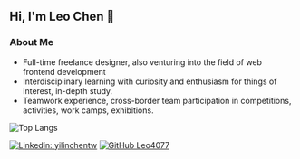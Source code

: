 <h2> Hi, I'm Leo Chen 👋 </h2>

###  About Me
- Full-time freelance designer, also venturing into the field of web frontend development
- Interdisciplinary learning with curiosity and enthusiasm for things of interest, in-depth study.
- Teamwork experience, cross-border team participation in competitions, activities, work camps, exhibitions.

 ![Top Langs](https://github-readme-stats.vercel.app/api/top-langs/?Leo4077=anuraghazra&layout=compact)



[![Linkedin: yilinchentw](https://img.shields.io/badge/-yilinchentw-blue?style=flat-square&logo=Linkedin&logoColor=white&link=https://www.linkedin.com/in/yilinchentw/)](https://www.linkedin.com/in/yilinchentw/)
[![GitHub Leo4077](https://img.shields.io/github/followers/Leo4077?label=follow&style=social)](https://github.com/Leo4077)





<!-- 

// 瀏覽次數元件
<p>
  <img src="https://komarev.com/ghpvc/?username=Leo4077" alt="Leo4077" />
</p>

-->

<!--
**Leo4077/Leo4077** is a ✨ _special_ ✨ repository because its `README.md` (this file) appears on your GitHub profile.

Here are some ideas to get you started:

- 🔭 I’m currently working on ...
- 🌱 I’m currently learning ...
- 👯 I’m looking to collaborate on ...
- 🤔 I’m looking for help with ...
- 💬 Ask me about ...
- 📫 How to reach me: ...
- 😄 Pronouns: ...
- ⚡ Fun fact: ...
-->
